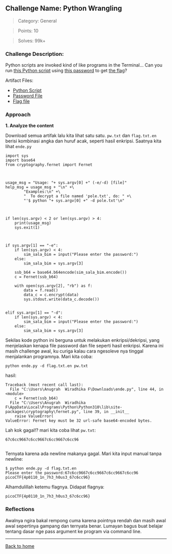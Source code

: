 ## Challenge Name: Python Wrangling
>Category: General

>Points: 10

>Solves: 99k+

### Challenge Description: 

Python scripts are invoked kind of like programs in the Terminal... Can you run 
[this Python script](https://mercury.picoctf.net/static/b351a89e0bc6745b00716849105f87c6/ende.py) using [this password](https://mercury.picoctf.net/static/b351a89e0bc6745b00716849105f87c6/pw.txt) to get [the flag](https://mercury.picoctf.net/static/b351a89e0bc6745b00716849105f87c6/flag.txt.en)?

Artifact Files:
* [Python Script](https://mercury.picoctf.net/static/b351a89e0bc6745b00716849105f87c6/ende.py)
* [Password File](https://mercury.picoctf.net/static/b351a89e0bc6745b00716849105f87c6/pw.txt)
* [Flag file](https://mercury.picoctf.net/static/b351a89e0bc6745b00716849105f87c6/flag.txt.en)

### Approach

**1. Analyze the content**

Download semua artifak lalu kita lihat satu satu. `pw.txt` dan `flag.txt.en` berisi kombinasi angka dan huruf acak, seperti hasil enkripsi. Saatnya kita lihat `ende.py`

```
import sys
import base64
from cryptography.fernet import Fernet



usage_msg = "Usage: "+ sys.argv[0] +" (-e/-d) [file]"
help_msg = usage_msg + "\n" +\
        "Examples:\n" +\
        "  To decrypt a file named 'pole.txt', do: " +\
        "'$ python "+ sys.argv[0] +" -d pole.txt'\n"



if len(sys.argv) < 2 or len(sys.argv) > 4:
    print(usage_msg)
    sys.exit(1)



if sys.argv[1] == "-e":
    if len(sys.argv) < 4:
        sim_sala_bim = input("Please enter the password:")
    else:
        sim_sala_bim = sys.argv[3]

    ssb_b64 = base64.b64encode(sim_sala_bim.encode())
    c = Fernet(ssb_b64)

    with open(sys.argv[2], "rb") as f:
        data = f.read()
        data_c = c.encrypt(data)
        sys.stdout.write(data_c.decode())


elif sys.argv[1] == "-d":
    if len(sys.argv) < 4:
        sim_sala_bim = input("Please enter the password:")
    else:
        sim_sala_bim = sys.argv[3]
```
Sekilas kode python ini berguna untuk melakukan enkripsi/dekripsi, yang menjelaskan kenapa file password dan file seperti hasil enkripsi.
Karena ini masih challenge awal, ku curiga kalau cara ngesoleve nya tinggal menjalankan programnya. Mari kita coba:
```
python ende.py -d flag.txt.en pw.txt
```

hasil:
```
Traceback (most recent call last):
  File "C:\Users\Anugrah  Wiradhika F\Downloads\ende.py", line 44, in <module>
    c = Fernet(ssb_b64)
  File "C:\Users\Anugrah  Wiradhika F\AppData\Local\Programs\Python\Python310\lib\site-packages\cryptography\fernet.py", line 39, in __init__
    raise ValueError(
ValueError: Fernet key must be 32 url-safe base64-encoded bytes.
```
Lah kok gagal!? mari kita coba lihat `pw.txt`:
```
67c6cc9667c6cc9667c6cc9667c6cc96


```
Ternyata karena ada newline makanya gagal. Mari kita input manual tanpa newline:
```
$ python ende.py -d flag.txt.en
Please enter the password:67c6cc9667c6cc9667c6cc9667c6cc96
picoCTF{4p0110_1n_7h3_h0us3_67c6cc96}
```
Alhamdulillah ketemu flagnya. Didapat flagnya:
```
picoCTF{4p0110_1n_7h3_h0us3_67c6cc96}
```

### Reflections
Awalnya ngira bakal rempong cuma karena pointnya rendah dan masih awal awal sepertinya gampang dan ternyata benar. Lumayan  bagus buat belajar tentang dasar nge pass argument ke program via command line.
  

---
[Back to home](../Readme.md)
